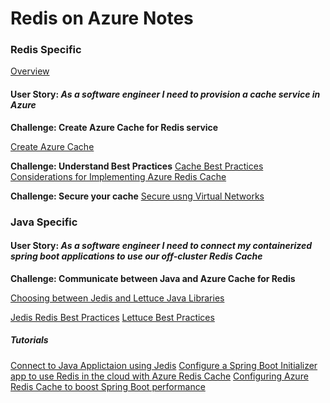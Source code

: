# Redis on Azure Notes


### Redis Specific 

[Overview](https://docs.microsoft.com/en-us/azure/azure-cache-for-redis/cache-overview)
#### User Story: _As a software engineer I need to provision a cache service in Azure_

**Challenge: Create Azure Cache for Redis service**

[Create Azure Cache](https://docs.microsoft.com/en-us/azure/azure-cache-for-redis/cache-java-get-started#create-an-azure-cache-for-redis)

**Challenge: Understand Best Practices**
[Cache Best Practices](https://docs.microsoft.com/en-us/azure/azure-cache-for-redis/cache-best-practices)
[Considerations for Implementing Azure Redis Cache](https://docs.microsoft.com/en-us/azure/architecture/best-practices/caching?toc=%2Fazure%2Fredis-cache%2Ftoc.json#considerations-for-implementing-caching-in-azure)


**Challenge: Secure your cache**
[Secure usng Virtual Networks](https://docs.microsoft.com/en-us/azure/azure-cache-for-redis/cache-how-to-premium-vnet)


### Java Specific

#### User Story: _As a software engineer I need to connect my containerized spring boot applications to use our off-cluster Redis Cache_

**Challenge: Communicate between Java and Azure Cache for Redis**

[Choosing between Jedis and Lettuce Java Libraries](https://gist.github.com/warrenzhu25/1beb02a09b6afd41dff2c27c53918ce7#file-azure-redis-java-best-practices-md)

[Jedis Redis Best Practices](https://gist.github.com/JonCole/925630df72be1351b21440625ff2671f#file-redis-bestpractices-java-jedis-md)
[Lettuce Best Practices](https://gist.github.com/warrenzhu25/181ccac7fa70411f7eb72aff23aa8a6a#file-azure-redis-lettuce-best-practices-md)

##### Tutorials
[Connect to Java Applictaion using Jedis](https://docs.microsoft.com/en-us/azure/azure-cache-for-redis/cache-java-get-started#create-a-new-java-app)
[Configure a Spring Boot Initializer app to use Redis in the cloud with Azure Redis Cache](https://docs.microsoft.com/en-us/java/azure/spring-framework/configure-spring-boot-initializer-java-app-with-redis-cache?view=azure-java-stable)
[Configuring Azure Redis Cache to boost Spring Boot performance ](https://dev.to/azure/configuring-azure-redis-cache-to-boost-spring-boot-performance-7-7-52dl)